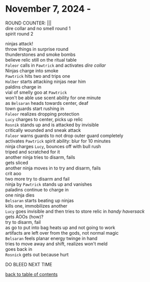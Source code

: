 # November 7, 2024 - 

ROUND COUNTER: |||  
dire collar and no smell round 1  
spirit round 2  

ninjas attack!  
throw things in surprise round  
thunderstones and smoke bombs  
believe relic still on the ritual table  
`Faleor` calls in `Pawtrick` and activates _dire collar_  
Ninjas charge into smoke  
`Pawtrick` hits two and trips one  
`Halber` starts attacking ninjas near him  
paldins charge in  
vial of smelly goo at `Pawtrick`  
won't be able use scent ability for one minute  
as `Belsaran` heads towards center, deaf  
town guards start rushing in  
`Faleor` realizes dropping protection  
`Lucy` charges to center, picks up relic  
`Rosnik` stands up and is attacked by invisible  
critically wounded and sneak attack    
`Faleor` warns guards to not drop outer guard completely  
activates `Pawtrick` spirit ability: blur for 10 minutes  
ninja charges `Lucy`, bounces off with bull rush  
triped and scratched for it  
another ninja tries to disarm, fails  
gets sliced  
another ninja moves in to try and disarm, fails    
crit aoo  
two more try to disarm and fail  
ninja by `Pawtrick` stands up and vanishes  
paladins continue to charge in  
one ninja dies  
`Belsaran` starts beating up ninjas  
kills one, immobilizes another  
`Lucy` goes invisible and then tries to store relic in _handy haversack_  
gets AOOs (how)?  
try to disarm, fail  
as go to put into bag heats up and not going to work  
artifacts are left over from the gods, not normal magic  
`Belsaran` feels planar energy twinge in hand  
tries to move away and shift, realizes won't meld  
goes back in  
`Rosnick` gets out because hurt  

DO BLEED NEXT TIME  


[back to table of contents](/sessions/README.md)
